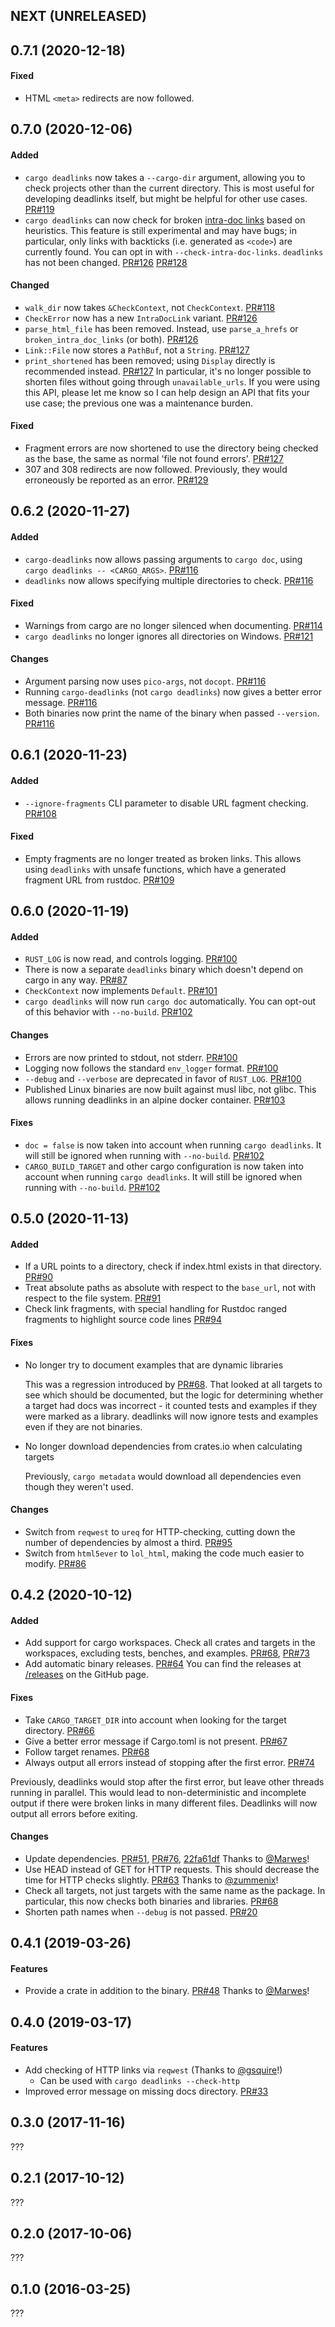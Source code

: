<a name="unreleased"></a>

## NEXT (UNRELEASED)

<a name="0.7.1"></a>
## 0.7.1 (2020-12-18)

#### Fixed

* HTML `<meta>` redirects are now followed.

<a name="0.7.0"></a>
## 0.7.0 (2020-12-06)

#### Added

* `cargo deadlinks` now takes a `--cargo-dir` argument, allowing you to check projects other than the current directory.
  This is most useful for developing deadlinks itself, but might be helpful for other use cases. [PR#119]
* `cargo deadlinks` can now check for broken [intra-doc links] based on heuristics.
  This feature is still experimental and may have bugs; in particular, only
  links with backticks (i.e. generated as `<code>`) are currently found.
  You can opt in with `--check-intra-doc-links`.
  `deadlinks` has not been changed. [PR#126] [PR#128]

[intra-doc links]: https://doc.rust-lang.org/rustdoc/linking-to-items-by-name.html
[PR#128]: https://github.com/deadlinks/cargo-deadlinks/pull/128
[PR#126]: https://github.com/deadlinks/cargo-deadlinks/pull/126
[PR#119]: https://github.com/deadlinks/cargo-deadlinks/pull/119

#### Changed

* `walk_dir` now takes `&CheckContext`, not `CheckContext`. [PR#118]
* `CheckError` now has a new `IntraDocLink` variant. [PR#126]
* `parse_html_file` has been removed. Instead, use `parse_a_hrefs` or `broken_intra_doc_links` (or both). [PR#126]
* `Link::File` now stores a `PathBuf`, not a `String`. [PR#127]
* `print_shortened` has been removed; using `Display` directly is recommended instead. [PR#127]
  In particular, it's no longer possible to shorten files without going
  through `unavailable_urls`. If you were using this API, please let me know
  so I can help design an API that fits your use case; the previous one was a
  maintenance burden.

#### Fixed

* Fragment errors are now shortened to use the directory being checked as the base, the same as normal 'file not found errors'. [PR#127]
* 307 and 308 redirects are now followed. Previously, they would erroneously be reported as an error. [PR#129]

[PR#118]: https://github.com/deadlinks/cargo-deadlinks/pull/118
[PR#127]: https://github.com/deadlinks/cargo-deadlinks/pull/127
[PR#129]: https://github.com/deadlinks/cargo-deadlinks/pull/129

<a name="0.6.2"></a>
## 0.6.2 (2020-11-27)

#### Added

* `cargo-deadlinks` now allows passing arguments to `cargo doc`, using `cargo deadlinks -- <CARGO_ARGS>`. [PR#116]
* `deadlinks` now allows specifying multiple directories to check. [PR#116]

#### Fixed

* Warnings from cargo are no longer silenced when documenting. [PR#114]
* `cargo deadlinks` no longer ignores all directories on Windows. [PR#121]

#### Changes

* Argument parsing now uses `pico-args`, not `docopt`. [PR#116]
* Running `cargo-deadlinks` (not `cargo deadlinks`) now gives a better error message. [PR#116]
* Both binaries now print the name of the binary when passed `--version`. [PR#116]

[PR#114]: https://github.com/deadlinks/cargo-deadlinks/pull/114
[PR#116]: https://github.com/deadlinks/cargo-deadlinks/pull/116
[PR#121]: https://github.com/deadlinks/cargo-deadlinks/pull/121

<a name="0.6.1"></a>
## 0.6.1 (2020-11-23)

#### Added

* `--ignore-fragments` CLI parameter to disable URL fagment checking. [PR#108]

#### Fixed

* Empty fragments are no longer treated as broken links. This allows using `deadlinks` with unsafe functions, which have a generated fragment URL from rustdoc. [PR#109]

[PR#108]: https://github.com/deadlinks/cargo-deadlinks/pull/108
[PR#109]: https://github.com/deadlinks/cargo-deadlinks/pull/109

<a name="0.6.0"></a>
## 0.6.0 (2020-11-19)

#### Added

* `RUST_LOG` is now read, and controls logging. [PR#100]
* There is now a separate `deadlinks` binary which doesn't depend on cargo in any way. [PR#87]
* `CheckContext` now implements `Default`. [PR#101]
* `cargo deadlinks` will now run `cargo doc` automatically. You can opt-out of this behavior with `--no-build`. [PR#102]

#### Changes

* Errors are now printed to stdout, not stderr. [PR#100]
* Logging now follows the standard `env_logger` format. [PR#100]
* `--debug` and `--verbose` are deprecated in favor of `RUST_LOG`. [PR#100]
* Published Linux binaries are now built against musl libc, not glibc. This allows running deadlinks in an alpine docker container. [PR#103]

#### Fixes

* `doc = false` is now taken into account when running `cargo deadlinks`. It will still be ignored when running with `--no-build`. [PR#102]
* `CARGO_BUILD_TARGET` and other cargo configuration is now taken into account when running `cargo deadlinks`. It will still be ignored when running with `--no-build`. [PR#102]

[PR#87]: https://github.com/deadlinks/cargo-deadlinks/pull/87
[PR#100]: https://github.com/deadlinks/cargo-deadlinks/pull/100
[PR#101]: https://github.com/deadlinks/cargo-deadlinks/pull/101
[PR#102]: https://github.com/deadlinks/cargo-deadlinks/pull/102
[PR#103]: https://github.com/deadlinks/cargo-deadlinks/pull/103

<a name="0.5.0"></a>
## 0.5.0 (2020-11-13)

#### Added

* If a URL points to a directory, check if index.html exists in that directory. [PR#90]
* Treat absolute paths as absolute with respect to the `base_url`, not with respect to the file system. [PR#91]
* Check link fragments, with special handling for Rustdoc ranged fragments to highlight source code lines [PR#94]

[PR#90]: https://github.com/deadlinks/cargo-deadlinks/pull/90
[PR#91]: https://github.com/deadlinks/cargo-deadlinks/pull/91
[PR#94]: https://github.com/deadlinks/cargo-deadlinks/pull/94

#### Fixes

* No longer try to document examples that are dynamic libraries

  This was a regression introduced by [PR#68]. That looked at all targets to
  see which should be documented, but the logic for determining whether a target
  had docs was incorrect - it counted tests and examples if they were marked as a
  library. deadlinks will now ignore tests and examples even if they are not
  binaries.

* No longer download dependencies from crates.io when calculating targets

  Previously, `cargo metadata` would download all dependencies even though they weren't used.

#### Changes

* Switch from `reqwest` to `ureq` for HTTP-checking, cutting down the number of dependencies by almost a third. [PR#95]
* Switch from `html5ever` to `lol_html`, making the code much easier to modify. [PR#86]

[PR#86]: https://github.com/deadlinks/cargo-deadlinks/pull/86
[PR#95]: https://github.com/deadlinks/cargo-deadlinks/pull/95

<a name="0.4.2"></a>
## 0.4.2 (2020-10-12)

#### Added

* Add support for cargo workspaces. Check all crates and targets in the workspaces, excluding tests, benches, and examples. [PR#68], [PR#73]
* Add automatic binary releases. [PR#64] You can find the releases at [/releases] on the GitHub page.

[PR#64]: https://github.com/deadlinks/cargo-deadlinks/pull/64
[/releases]: https://github.com/deadlinks/cargo-deadlinks/releases

#### Fixes

* Take `CARGO_TARGET_DIR` into account when looking for the target directory. [PR#66]
* Give a better error message if Cargo.toml is not present. [PR#67]
* Follow target renames. [PR#68]
* Always output all errors instead of stopping after the first error. [PR#74]

Previously, deadlinks would stop after the first error, but leave other threads running in parallel. This would lead to non-deterministic and incomplete output if there were broken links in many different files.
Deadlinks will now output all errors before exiting.

[PR#66]: https://github.com/deadlinks/cargo-deadlinks/pull/66
[PR#67]: https://github.com/deadlinks/cargo-deadlinks/pull/67
[PR#73]: https://github.com/deadlinks/cargo-deadlinks/pull/73
[PR#74]: https://github.com/deadlinks/cargo-deadlinks/pull/74

#### Changes

* Update dependencies. [PR#51], [PR#76], [22fa61df] Thanks to [@Marwes][user_marwes]!
* Use HEAD instead of GET for HTTP requests. This should decrease the time for HTTP checks slightly. [PR#63] Thanks to [@zummenix]!
* Check all targets, not just targets with the same name as the package. In particular, this now checks both binaries and libraries. [PR#68]
* Shorten path names when `--debug` is not passed. [PR#20]

[@zummenix]: https://github.com/zummenix
[PR#20]: https://github.com/deadlinks/cargo-deadlinks/pull/20
[PR#51]: https://github.com/deadlinks/cargo-deadlinks/pull/51
[PR#63]: https://github.com/deadlinks/cargo-deadlinks/pull/63
[PR#68]: https://github.com/deadlinks/cargo-deadlinks/pull/68
[PR#76]: https://github.com/deadlinks/cargo-deadlinks/pull/76
[22fa61df]: https://github.com/deadlinks/cargo-deadlinks/commit/22fa61df44820d7f05415e026fa8396ee0e82954

<a name="0.4.1"></a>
## 0.4.1 (2019-03-26)

#### Features

* Provide a crate in addition to the binary. [PR#48][pr_48] Thanks to [@Marwes][user_marwes]!

<a name="0.4.0"></a>
## 0.4.0 (2019-03-17)

#### Features

* Add checking of HTTP links via `reqwest` (Thanks to [@gsquire][user_gsquire]!)
  * Can be used with `cargo deadlinks --check-http`
* Improved error message on missing docs directory. [PR#33][pr_33]


<a name="0.3.0"></a>
## 0.3.0 (2017-11-16)

???

<a name="0.2.1"></a>
## 0.2.1 (2017-10-12)

???

<a name="0.2.0"></a>
## 0.2.0 (2017-10-06)

???

<a name="0.1.0"></a>
## 0.1.0 (2016-03-25)

???

<!-- Contributor links -->
[user_gsquire]: https://github.com/gsquire
[user_marwes]: https://github.com/Marwes

[pr_33]: https://github.com/deadlinks/cargo-deadlinks/pull/33
[pr_48]: https://github.com/deadlinks/cargo-deadlinks/pull/48
